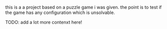 
this is a a project based on a puzzle game i was given. the point is to test if the game has any configuration which is unsolvable.

TODO: add a lot more contenxt here!